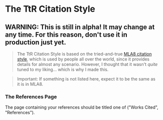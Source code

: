 # The TtR Citation Style

## WARNING: This is still in alpha! It may change at any time. For this reason, don't use it in production just yet.

> The TtR Citation Style is based on the tried-and-true [MLA8 citation style](https://pitt.libguides.com/citationhelp/mla8thedition), which is used by people all over the world, since it provides details for almost any scenario. However, I thought that it wasn't _quite_ tuned to my liking... which is why I made this.

> Important: If something is not listed here, expect it to be the same as it is in MLA8.

### The References Page
The page containing your references should be titled one of ("Works Cited", "References").

